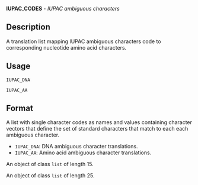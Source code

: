 **IUPAC_CODES** - *IUPAC ambiguous characters*

Description
--------------------

A translation list mapping IUPAC ambiguous characters code to corresponding nucleotide
amino acid characters.


Usage
--------------------
```
IUPAC_DNA
```
```
IUPAC_AA
```




Format
-------------------

A list with single character codes as names and values containing character 
vectors that define the set of standard characters that match to each each 
ambiguous character.

+ `IUPAC_DNA`:  DNA ambiguous character translations.
+ `IUPAC_AA`:   Amino acid ambiguous character translations.


An object of class `list` of length 15.

An object of class `list` of length 25.









